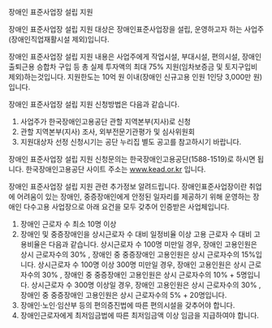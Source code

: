 장애인 표준사업장 설립 지원


장애인 표준사업장 설립 지원 대상은 장애인표준사업장을 설립, 운영하고자 하는 사업주(장애인직업재활시설 제외)입니다.


장애인 표준사업장 설립 지원 내용은 사업주에게 작업시설, 부대시설, 편의시설, 장애인 출퇴근용 승합차 구입 등 총 실제 투자액의 최대 75% 지원(임차보증금 및 토지구입비 제외)하는것입니다.
지원한도는 10억 원 이내(장애인 신규고용 인원 1인당 3,000만 원)입니다.


장애인 표준사업장 설립 지원 신청방법은 다음과 같습니다.
1. 사업주가 한국장애인고용공단 관할 지역본부(지사)로 신청
2. 관할 지역본부(지사) 조사, 외부전문기관평가 및 심사위원회
3. 지원대상자 선정
신청시기는 공단 누리집 별도 공고를 참고하시기 바랍니다.


장애인 표준사업장 설립 지원 신청문의는 한국장애인고용공단(1588-1519)로 하시면 됩니다.
한국장애인고용공단 사이트 주소는 www.kead.or.kr 입니다.


장애인 표준사업장 설립 지원 관련 추가정보 알려드립니다.
장애인표준사업장이란 취업에 어려움이 있는 장애인, 중증장애인에게 안정된 일자리를 제공하기 위해 운영하는 장애인 다수고용 사업장으로 아래 요건을 모두 갖추어 인증받은 사업체입니다.
1. 장애인 근로자 수 최소 10명 이상
2. 장애인 및 중증장애인을 상시근로자 수 대비 일정비율 이상 고용
근로자 수 대비 고용비율은 다음과 같습니다.
상시근로자 수 100명 미만일 경우, 장애인 고용인원은 상시 근로자수의 30% , 장애인 중 중증장애인 고용인원은 상시 근로자수의 15%입니다.
상시근로자 수 100명 이상 300명 미만일 경우, 장애인 고용인원은 상시 근로자수의 30% , 장애인 중 중증장애인 고용인원은 상시 근로자수의 10% + 5명입니다.
상시근로자 수 300명 이상일 경우, 장애인 고용인원은 상시 근로자수의 30% , 장애인 중 중증장애인 고용인원은 상시 근로자수의 5% + 20명입니다.
3. 장애인·노인·임산부 등의 편의증진법에 따른 편의시설을 갖추어야 합니다.
4. 장애인근로자에게 최저임금법에 따른 최저임금액 이상 임금을 지급하여야 합니다.